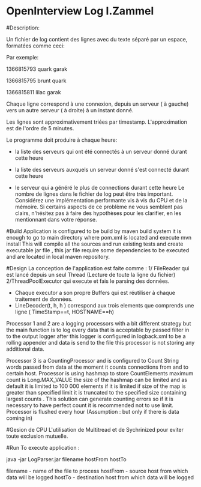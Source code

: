 OpenInterview Log I.Zammel
=========
#Description: 

Un fichier de log contient des lignes avec du texte séparé par un espace, formatées comme ceci:


<timestamp unix> <hostname> <hostname>

 
Par exemple:
 

1366815793 quark garak

1366815795 brunt quark

1366815811 lilac garak

Chaque ligne correspond à une connexion, depuis un serveur (<hostname> à gauche) vers un autre serveur (<hostname> à droite) à un instant donné. 

Les lignes sont approximativement triées par timestamp. L'approximation est de l'ordre de 5 minutes.

Le programme doit produire à chaque heure:

* la liste des serveurs qui ont été connectés à un serveur donné durant cette heure

* la liste des serveurs auxquels un serveur donné s'est connecté durant cette heure

* le serveur qui a généré le plus de connections durant cette heure
Le nombre de lignes dans le fichier de log peut être très important. Considérez une implémentation performante vis à vis du CPU et de la mémoire. 
Si certains aspects de ce problème ne vous semblent pas clairs, n'hésitez pas à faire des hypothèses pour les clarifier, en les mentionnant dans votre réponse. 

 
#Build
Application is configured to be build by maven build system it is enough to go to main directory where pom.xml is located and execute 
	mvn install
This will compile all the sources and run existing tests and create executable jar file , this jar file require some dependencies to be executed and are located in local maven repository.

 
#Design
La conception de l'application est faite comme : 
1/ FileReader qui est lancé depuis un seul Thread (Lecture de toute la ligne du fichier)
2/ThreadPoolExecutor qui execute et fais le  parsing des données. 
* Chaque  executor a son propre Buffers qui est réutiliser à chaque traitement de données.
* LineDecoder(t, h, h ) correspond aux trois elements que comprends une ligne ( TimeStamp==t, HOSTNAME==h)

Processor 1 and 2 are a logging processors with a bit different strategy  but the main function is to log every data that is acceptable by passed filter in to the output logger after this logger is configured in logback.xml to be a rolling appender and data is send to the file 
this processor is not storing any additional data.

Processor 3 is a CountingProcessor and is configured to Count String words passed from data at the moment it counts connections from and to certain host. Processor is using hashmap to store CountElements maximum count is Long.MAX_VALUE  the size of the hashmap can be limited and as default it is limited to 100 000 elements if it is limited if size of the map is greater than specified limit it is truncated to the specified size containing largest counts . This solution  can generate counting errors so if it is necessary to have perfect count it is recommended not to use limit. Processor is flushed every hour (Assumption : but only if there is data coming in)

#Gesion de CPU
L'utilisation de Multitread et de Sychrinized pour eviter toute exclusion mutuelle.

#Run
To execute application :

java -jar LogParser.jar filename  hostFrom hostTo
 
filename - name of the file to process 
hostFrom - source host from which data will be logged 
hostTo - destination host from which data will be logged 
